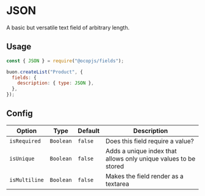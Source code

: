 <!--[meta]
section: api
subSection: field-types
title: JSON
[meta]-->

# JSON

A basic but versatile text field of arbitrary length.

## Usage

```js
const { JSON } = require("@ocopjs/fields");

buon.createList("Product", {
  fields: {
    description: { type: JSON },
  },
});
```

## Config

| Option        | Type      | Default | Description                                                     |
| ------------- | --------- | ------- | --------------------------------------------------------------- |
| `isRequired`  | `Boolean` | `false` | Does this field require a value?                                |
| `isUnique`    | `Boolean` | `false` | Adds a unique index that allows only unique values to be stored |
| `isMultiline` | `Boolean` | `false` | Makes the field render as a textarea                            |
